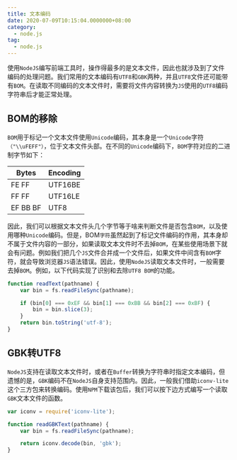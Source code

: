 ```yaml
---
title: 文本编码
date: 2020-07-09T10:15:04.0000000+08:00
category:
  - node.js
tag:
  - node.js
---
```


使用`NodeJS`编写前端工具时，操作得最多的是文本文件，因此也就涉及到了文件编码的处理问题。我们常用的文本编码有`UTF8`和`GBK`两种，并且`UTF8`文件还可能带有`BOM`。在读取不同编码的文本文件时，需要将文件内容转换为`JS`使用的`UTF8`编码字符串后才能正常处理。

## BOM的移除

`BOM`用于标记一个文本文件使用`Unicode`编码，其本身是一个`Unicode`字符`（"\\uFEFF"）`，位于文本文件头部。在不同的`Unicode`编码下，`BOM`字符对应的二进制字节如下：

| Bytes    | Encoding |
|----------|----------|
| FE FF    | UTF16BE  |
| FF FF    | UTF16LE  |
| EF BB BF | UTF8     |

因此，我们可以根据文本文件头几个字节等于啥来判断文件是否包含`BOM`，以及使用哪种`Unicode`编码。但是，BOM`字符`虽然起到了标记文件编码的作用，其本身却不属于文件内容的一部分，如果读取文本文件时不去掉`BOM`，在某些使用场景下就会有问题。例如我们把几个`JS`文件合并成一个文件后，如果文件中间含有`BOM`字符，就会导致浏览器`JS`语法错误。因此，使用`NodeJS`读取文本文件时，一般需要去掉`BOM`。例如，以下代码实现了识别和去除`UTF8 BOM`的功能。

```js
function readText(pathname) {
    var bin = fs.readFileSync(pathname);

    if (bin[0] === 0xEF && bin[1] === 0xBB && bin[2] === 0xBF) {
        bin = bin.slice(3);
    }
    return bin.toString('utf-8');
}
```

## GBK转UTF8

`NodeJS`支持在读取文本文件时，或者在`Buffer`转换为字符串时指定文本编码，但遗憾的是，`GBK`编码不在`NodeJS`自身支持范围内。因此，一般我们借助`iconv-lite`这个三方包来转换编码。使用`NPM`下载该包后，我们可以按下边方式编写一个读取`GBK`文本文件的函数。

```js
var iconv = require('iconv-lite');

function readGBKText(pathname) {
    var bin = fs.readFileSync(pathname);

    return iconv.decode(bin, 'gbk');
}
```

